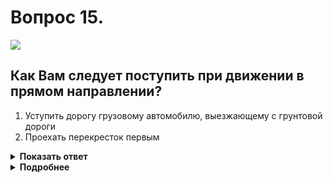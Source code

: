 # Вопрос 15.

![](https://s.drom.ru/i24227/pdd/tickets/2016/1542608725.jpg)

## Как Вам следует поступить при движении в прямом направлении?

1. Уступить дорогу грузовому автомобилю, выезжающему с грунтовой дороги
2. Проехать перекресток первым

<details>
<summary><b>Показать ответ</b></summary>
Правильный ответ: 2
</details>
<details>
<summary><b>Подробнее</b></summary>
В прямом направлении дорога с твердым покрытием. Грузовик будет выезжать на перекресток с грунтовой дороги, которая в данной ситуации является второстепенной. Перекресток неравнозначный. Вы двигаетесь на главной дороге, поэтому проезжаете перекресток первым.
(Пункты 1.2 термин «Главная дорога», 13.9 ПДД)
</details>